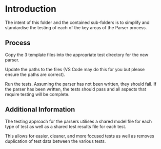 # Introduction

The intent of this folder and the contained sub-folders is to simplify and standardise the testing of each of the key areas of the Parser process.

## Process

Copy the 3 template files into the appropriate test directory for the new parser.

Update the paths to the files (VS Code may do this for you but please ensure the paths are correct).

Run the tests. Assuming the parser has not been written, they should fail. If the parser has been written, the tests should pass and all aspects that require testing will be complete.

## Additional Information

The testing approach for the parsers utilises a shared model file for each type of test as well as a shared test results file for each test.

This allows for easier, cleaner, and more focused tests as well as removes duplication of test data between the various tests.

